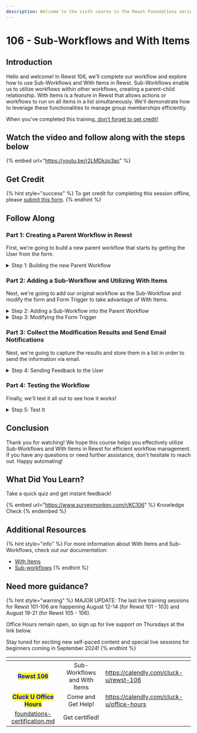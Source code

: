 ```yaml
---
description: Welcome to the sixth course in the Rewst Foundations series!
---
```


# 106 - Sub-Workflows and With Items

## Introduction

Hello and welcome! In Rewst 106, we'll complete our workflow and explore how to use Sub-Workflows and With Items in Rewst. Sub-Workflows enable us to utilize workflows within other workflows, creating a parent-child relationship. With Items is a feature in Rewst that allows actions or workflows to run on all items in a list simultaneously. We'll demonstrate how to leverage these functionalities to manage group memberships efficiently.&#x20;

When you've completed this training,[ don't forget to get credit!](https://app.rewst.io/form/1339a9d0-a298-4e2e-8d40-2fa1626509a8)

## Watch the video and follow along with the steps below

{% embed url="https://youtu.be/r2LMDkzp3ac" %}

## Get Credit

{% hint style="success" %}
To get credit for completing this session offline, please [submit this form](https://app.rewst.io/form/1339a9d0-a298-4e2e-8d40-2fa1626509a8).
{% endhint %}

## Follow Along

### Part 1: Creating a Parent Workflow in Rewst

First, we're going to build a new parent workflow that starts by getting the User from the form.&#x20;

<details>

<summary>Step 1: Building the new Parent Workflow</summary>

**Setting Input Configuration Variables**

1. **Create** a new workflow named "Add or Remove User from Multiple Groups".
2. **Add** Input Configuration variables:
   * _action_
   * _user\_id_
   * _group\_ids_
3. **Set** type to _List_ for group\_ids.
4. **Click** Submit.

**Adding **_**Get User**_** Action**&#x20;

1. **Add** a _Get User_ action from the Microsoft Graph category.
2. **Rename** the action _get\_user_.
3. **Set** the parameter _User ID_ to `{{ CTX.user_id }}`.
4. **Click** the _On Success_ transition.
5. **Create** a Data Alias:
   * _Key_: `target_user`
   * _Value_: `{{ RESULT.result.data.value }}`

</details>

### Part 2: Adding a Sub-Workflow and Utilizing With Items

Next, we're going to add our original workflow as the Sub-Workflow and modify the form and Form Trigger to take advantage of With Items.

<details>

<summary>Step 2: Adding a Sub-Workflow into the Parent Workflow</summary>

**Add the **_**Add or Remove Group Membership**_** workflow**

1. **Add** the _Add or Remove from AzureAD Group_ workflow from the _Workflows_ category.
   1. This is the workflow that was updated in Rewst 105; adding this action makes it a Sub-Workflow.
2. **Connect** _On Success_ transition of _get\_user_ to the sub-workflow.
3. **Rename** the Sub-Workflow to "modify\_group\_member".
4. **Set** _With Items_ in the Advanced tab to `{{ CTX.group_ids }}`.
5. **Configure** the _Parameters_ of the sub-workflow.
   * _action_: `{{ CTX.action }}`
   * _user\_id_: `{{ CTX.user_id }}`
   * _group\_id_: `{{ item() }}`

</details>

<details>

<summary>Step 3: Modifying the Form Trigger</summary>

**Configuring **_**Add or Remove User from AzureAD Group Form**_

1. **Navigate** to _Add or Remove from AzureAD Group_ form.
   * (Optional): Clone the form, to keep a copy of the form, and work on the cloned copy going forward.
   * (Optional): Rename the form to _Add or Remove from AzureAD Groups Form_.
2. **Add** a Multi-Select Field to the form.
3. **Configure** the Multi-Select field:
   * _Field Name_: `group_ids`
   * _Field Label_: Groups
   * _Field Description_: Select the groups to add to or remove from.
   * _Dynamic Options_: Enabled
   * _Workflow Generated_: Enabled
   * _Workflow_: Option Generator for Groups based on User Membership
   * _Label Field:_ displayName
   * _Trigger:_ Option Generator
   * _Workflow Inputs:_ Note the variable at the end of the name. Check _Populate from form field_ and select the variable that corresponds with each input.
4. **Remove** the previous Group field.

**Add the Form as a Trigger for the Parent Workflow**

1. **Return** to the parent workflow.
2. **Add** a form trigger to Add or Remove User from Multiple Groups
   * _Name_: Form Trigger
   * _Enabled_ toggled
   * _Trigger Type_: Core - Form Submission
   * _Form_: Add or Remove User from AzureAD Groups
3. **Click** Submit.

</details>

### Part 3: Collect the Modification Results and Send Email Notifications

Next, we're going to capture the results and store them in a list in order to send the information via email.

<details>

<summary>Step 4: Sending Feedback to the User</summary>

**Get the Results**

1. **Add** a noop below _modify\_group\_member_.
2. **Rename** it "collect\_modification\_results".
3. **Connect** modify\_group\_member's On Success transition to _collect\_modification\_results_.
4. **Click** _collect\_modification\_results_'s transition.
5. **Create** a Data Alias:
   * key: `modification_results`
   * value:

```django
{{
    [    
        modification.result.group_result    
        for modification in TASKS.modify_group_member.collected_results
    ]
}}
```

**Set Up Rewst to Email the Results**

1. **Add** a Core sendmail action below _collect\_modification\_results_.
2. **Connect** _collect\_modification\_results_'s transition to _core\_sendmail_.
3. **Click** _core\_sendmail_.
4. **Set** the Parameters:
   * Recipient: `{{ CTX.user.username }}`.
   * Subject: User `{{ CTX.target_user.displayName | d }}` Group Modification
   * Title: User `{{ CTX.target_user.displayName | d }}` Group Modification
   * Message:

{% code overflow="wrap" %}
```django
The group memberships for {{ CTX.target_user.displayName|d }} have been modified:


* {{ CTX.modification_results | join('\n* ') }}
```
{% endcode %}

</details>

### Part 4: Testing the Workflow

Finally, we'll test it all out to see how it works!

<details>

<summary>Step 5: Test It</summary>

**Adding or Removing a User to Multiple Groups**

1. **Access** the form.
2. **Select** a user.
3. **Select** Add or Remove.
4. **Select** multiple groups.
5. **Confirm** that an email is received with the feedback messages.

</details>

## Conclusion

Thank you for watching! We hope this course helps you effectively utilize Sub-Workflows and With Items in Rewst for efficient workflow management. If you have any questions or need further assistance, don't hesitate to reach out. Happy automating!

## What Did You Learn?

Take a quick quiz and get instant feedback!

{% embed url="https://www.surveymonkey.com/r/KC106" %}
Knowledge Check
{% endembed %}

## Additional Resources

{% hint style="info" %}
For more information about With Items and Sub-Workflows, check out our documentation:

* [With Items](../../documentation/workflows/configuring-your-workflow-tasks/advanced-workflow-operations.md#with-items)
* [Sub-workflows](../../documentation/workflows/different-types-of-workflows.md#subworkflow)
{% endhint %}

## Need more guidance?&#x20;

{% hint style="warning" %}
MAJOR UPDATE: The last live training sessions for Rewst 101-106 are happening August 12-14 (for Rewst 101 - 103) and August 19-21 (for Rewst 105 - 106).

Office Hours remain open, so sign up for live support on Thursdays at the link below.

Stay tuned for exciting new self-paced content and special live sessions for beginners coming in September 2024!
{% endhint %}

<table data-card-size="large" data-view="cards"><thead><tr><th align="center"></th><th align="center"></th><th data-hidden data-card-target data-type="content-ref"></th></tr></thead><tbody><tr><td align="center"><mark style="color:blue;"><strong>Rewst 106</strong></mark></td><td align="center">Sub-Workflows and With Items</td><td><a href="https://calendly.com/cluck-u/rewst-106">https://calendly.com/cluck-u/rewst-106</a></td></tr><tr><td align="center"><mark style="color:blue;"><strong>Cluck U Office Hours</strong></mark></td><td align="center">Come and Get Help!</td><td><a href="https://calendly.com/cluck-u/office-hours">https://calendly.com/cluck-u/office-hours</a></td></tr><tr><td align="center"><a data-mention href="foundations-certification.md">foundations-certification.md</a></td><td align="center">Get certified!</td><td></td></tr></tbody></table>
